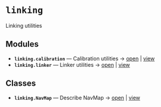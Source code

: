 # `linking`

Linking utilities

<!-- START doctoc generated TOC please keep comment here to allow auto update -->
<!-- END doctoc generated TOC please keep comment here to allow auto update -->

## Modules

- **`linking.calibration`** — Calibration utilities → [open](vscode://file//home/paul/kgfoundry/src/linking/calibration.py:1:1) | [view](https://github.com/github.com/paul-heyse/blob/7ec04ff0de15b4ab6cf0b39b512d4f4c3c97054d/src/linking/calibration.py#L1)
- **`linking.linker`** — Linker utilities → [open](vscode://file//home/paul/kgfoundry/src/linking/linker.py:1:1) | [view](https://github.com/github.com/paul-heyse/blob/7ec04ff0de15b4ab6cf0b39b512d4f4c3c97054d/src/linking/linker.py#L1)

## Classes

- **`linking.NavMap`** — Describe NavMap → [open](vscode://file//home/paul/kgfoundry/src/kgfoundry_common/navmap_types.py:32:1) | [view](https://github.com/github.com/paul-heyse/blob/7ec04ff0de15b4ab6cf0b39b512d4f4c3c97054d/src/kgfoundry_common/navmap_types.py#L32-L45)
<!-- agent:readme v1 sha:7ec04ff0de15b4ab6cf0b39b512d4f4c3c97054d content:00394e3d8021 -->
